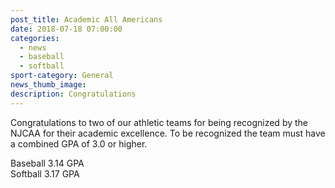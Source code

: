 ```yaml
---
post_title: Academic All Americans
date: 2018-07-18 07:00:00
categories:
  - news
  - baseball
  - softball
sport-category: General
news_thumb_image:
description: Congratulations
---
```


Congratulations to two of our athletic teams for being recognized by the NJCAA for their academic excellence. To be recognized the team must have a combined GPA of 3.0 or higher.

Baseball 3.14 GPA<br>Softball 3.17 GPA
